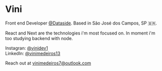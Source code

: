 # Vini

Front end Developer [@Dataside](https://www.dataside.com.br).
Based in São José dos Campos, SP 🇧🇷.

React and Next are the technologies i'm most focused on. In moment i'm too studying backend with node.

Instagran: [@vinidev1](https://instagran.com/soudev1)  
LinkedIn: [@vinimedeiros13](https://linkedin.com/in/vinimedeiros13)

Reach out at [vinimedeiros7@outlook.com](mailto:vinimedeiros7@outlook.com) 
